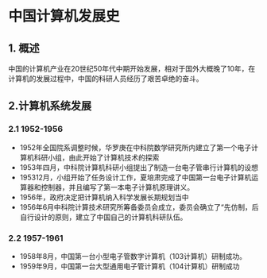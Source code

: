 # 中国计算机发展史

## 1. 概述

中国的计算机产业在20世纪50年代中期开始发展，相对于国外大概晚了10年，在计算机的发展过程中，中国的科研人员经历了艰苦卓绝的奋斗。

## 2.计算机系统发展

### 2.1  1952-1956

- 1952年全国院系调整时候，华罗庚在中科院数学研究所内建立了第一个电子计算机科研小组，由此开始了计算机技术的探索
- 1953年四月，中科院计算机科研小组提出了制造一台电子管串行计算机的设想
- 195312月，小组开始了任务设计工作，夏培肃完成了中国第一台电子计算机运算器和控制器，并且编写了第一本电子计算机原理讲义。
- 1956年，政府决定把计算机纳入科学发展长期规划当中
- 1956年6月中科院计算技术研究所筹备委员会成立，委员会确立了“先仿制，后自行设计的原则，建立了中国自己的计算机科研队伍。

### 2.2  1957-1961

- 1958年8月，中国第一台小型电子管数字计算机（103计算机）研制成功。
- 1959年9月，中国第一台大型通用电子管计算机（104计算机）研制成功
